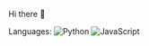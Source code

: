  Hi there 👋

<!--
**fakiyaaa/fakiyaaa** is a ✨ _special_ ✨ repository because its `README.md` (this file) appears on your GitHub profile.
I'm Fakiya, Computer Science student at Minerva University! 
[![LinkedIn](https://img.shields.io/badge/LinkedIn-0077B5?logo=linkedin&logoColor=white)](https://www.linkedin.com/in/fakiya/)
Experience

- 🔭 I’m currently working on ...
- 🌱 I’m currently learning ...
- 👯 I’m looking to collaborate on ...
- 🤔 I’m looking for help with ...
- 💬 Ask me about ...
- 📫 How to reach me: ...
- 😄 Pronouns: ...
- ⚡ Fun fact: ...
-->
Languages:
![Python](https://img.shields.io/badge/-Python-3776AB?logo=python&logoColor=white&style=flat)
![JavaScript](https://img.shields.io/badge/-JavaScript-F7DF1E?logo=javascript&logoColor=black&style=flat)
